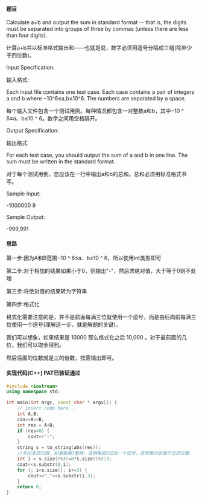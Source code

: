 #### 题目

Calculate a+b and output the sum in standard format -- that is, the digits must be separated into groups of three by commas (unless there are less than four digits).

计算a+b并以标准格式输出和——也就是说，数字必须用逗号分隔成三组(除非少于四位数)。

Input Specification:

输入格式:

Each input file contains one test case. Each case contains a pair of integers a and b where 
−10^​6≤a,b≤10^6. The numbers are separated by a space.

每个输入文件包含一个测试用例。每种情况都包含一对整数a和b，其中−10 ^ 6≤a、b≤10 ^ 6。数字之间用空格隔开。

Output Specification:

输出格式

For each test case, you should output the sum of a and b in one line. The sum must be written in the standard format.

对于每个测试用例，您应该在一行中输出a和b的总和。总和必须用标准格式书写。

Sample Input:

-1000000 9

Sample Output:

-999,991

#### 思路

第一步:因为A和B范围−10 ^ 6≤a、b≤10 ^ 6，所以使用int类型即可

第二步:对于相加的结果如果小于0，则输出"-"，然后求绝对值，大于等于0则不处理

第三步:将绝对值的结果转为字符串

第四步:格式化

格式化需要注意的是，并不是前面每满三位就使用一个逗号，而是由后向前每满三位使用一个逗号(理解这一步，就是解题的关键)。

我们可以想象，如果结果是 10000 那么格式化之后 10,000 。对于最前面的几位，我们可以取余得到。

然后后面的位数就是三的倍数，按需输出即可。

#### 实现代码(C++) PAT已验证通过

```c++
#include <iostream>
using namespace std;

int main(int argc, const char * argv[]) {
    // insert code here...
    int A,B;
    cin>>A>>B;
    int res = A+B;
    if (res<0) {
        cout<<"-";
    }
    string s = to_string(abs(res));
    //多出来的位数，如果能被3整除，说明每隔3位加一个逗号，否则输出前面不足的位数
    int i = s.size()%3!=0?s.size()%3:3;
    cout<<s.substr(0,i);
    for (; i<s.size(); i+=3) {
        cout<<","<<s.substr(i,3);
    }
    return 0;
}

```
